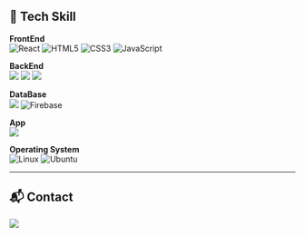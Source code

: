 <div align="left">
  
  ## 🔨 Tech Skill
<b>FrontEnd</b> </br>
![React](https://img.shields.io/badge/react-%2320232a.svg?style=for-the-badge&logo=react&logoColor=%2361DAFB)
![HTML5](https://img.shields.io/badge/html5-%23E34F26.svg?style=for-the-badge&logo=html5&logoColor=white)
![CSS3](https://img.shields.io/badge/css3-%231572B6.svg?style=for-the-badge&logo=css3&logoColor=white)
![JavaScript](https://img.shields.io/badge/javascript-%23323330.svg?style=for-the-badge&logo=javascript&logoColor=%23F7DF1E)

<b>BackEnd</b> </br>
  <img src="https://img.shields.io/badge/Spring Boot-6DB33F?style=for-the-badge&logo=Springboot&logoColor=white">
  <img src="https://img.shields.io/badge/Spring Security-6DB33F?style=for-the-badge&logo=Spring Security&logoColor=white">
  <img src="https://img.shields.io/badge/Spring Data jpa-6DB33F?style=for-the-badge&logo=Springboot&logoColor=white">

<b>DataBase</b> </br>
<img src="https://img.shields.io/badge/MySQL-4479A1?style=for-the-badge&logo=MySQL&logoColor=white">
![Firebase](https://img.shields.io/badge/firebase-a08021?style=for-the-badge&logo=firebase&logoColor=ffcd34)

<b>App</b> </br>
<img src="https://img.shields.io/badge/Android-3DDC84?style=for-the-badge&logo=Android&logoColor=white">

<b>Operating System</b> </br>
![Linux](https://img.shields.io/badge/Linux-FCC624?style=for-the-badge&logo=linux&logoColor=black)
![Ubuntu](https://img.shields.io/badge/Ubuntu-E95420?style=for-the-badge&logo=ubuntu&logoColor=white)

---

## 📬 Contact
<a href="mailto:ehd_duq94@naver.com">
  <img src="https://img.shields.io/badge/ehd_duq94@naver.com-03C75A?style=for-the-badge&logo=Naver&logoColor=white">
</a>

<!--
  ## Algorithm
<img src="http://mazassumnida.wtf/api/v2/generate_badge?boj=window0417" width=40% />
-->
</div>
